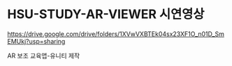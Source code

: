 # HSU-STUDY-AR-VIEWER 시연영상

https://drive.google.com/drive/folders/1XVwVXBTEk04sx23XF1O_n01D_SmEMUkj?usp=sharing

AR 보조 교육앱-유니티 제작
